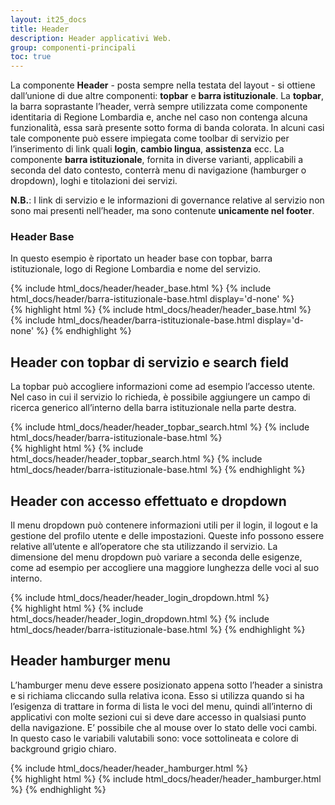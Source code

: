 ```yaml
---
layout: it25_docs
title: Header
description: Header applicativi Web.
group: componenti-principali
toc: true
---
```


La componente **Header** - posta sempre nella testata del layout - si ottiene dall’unione di due altre componenti: **topbar** e **barra istituzionale**.
La **topbar**, la barra soprastante l’header, verrà sempre utilizzata come componente identitaria di Regione Lombardia e, anche nel caso non contenga alcuna funzionalità, essa sarà presente sotto forma di banda colorata. In alcuni casi tale componente può essere impiegata come toolbar di servizio per l’inserimento di link quali **login**, **cambio lingua**, **assistenza** ecc.
La componente **barra istituzionale**, fornita in diverse varianti, applicabili a seconda del dato contesto, conterrà menu di navigazione (hamburger o dropdown), loghi e titolazioni dei servizi.

**N.B.**: I link di servizio e le informazioni di governance relative al servizio non sono mai presenti nell’header, ma sono contenute **unicamente nel footer**.

### Header Base

In questo esempio è riportato un header base con topbar, barra istituzionale, logo di Regione Lombardia e nome del servizio.

<div class="bd-example">
{% include html_docs/header/header_base.html %}
{% include html_docs/header/barra-istituzionale-base.html display='d-none' %}
</div>
{% highlight html %}
{% include html_docs/header/header_base.html %}
{% include html_docs/header/barra-istituzionale-base.html display='d-none' %}
{% endhighlight %}

## Header con topbar di servizio e search field

La topbar può accogliere informazioni come ad esempio l’accesso utente. Nel caso in cui il servizio lo richieda, è possibile aggiungere un campo di ricerca generico all’interno della barra istituzionale nella parte destra.

<div class="bd-example">
{% include html_docs/header/header_topbar_search.html %}
{% include html_docs/header/barra-istituzionale-base.html %}
</div>
{% highlight html %}
{% include html_docs/header/header_topbar_search.html %}
{% include html_docs/header/barra-istituzionale-base.html %}
{% endhighlight %}

## Header con accesso effettuato e dropdown

Il menu dropdown può contenere informazioni utili per il login, il logout e la gestione del profilo utente e delle impostazioni. Queste info possono essere relative all’utente e all’operatore che sta utilizzando il servizio. La dimensione del menu dropdown può variare a
seconda delle esigenze, come ad esempio per accogliere una maggiore lunghezza delle voci al suo interno.

<div class="bd-example">
{% include html_docs/header/header_login_dropdown.html %}
</div>
{% highlight html %}
{% include html_docs/header/header_login_dropdown.html %}
{% include html_docs/header/barra-istituzionale-base.html %}
{% endhighlight %}

## Header hamburger menu

L’hamburger menu deve essere posizionato appena sotto l’header a sinistra e si richiama cliccando sulla relativa icona. Esso si utilizza quando si ha l’esigenza di trattare in forma di lista le voci del menu, quindi all’interno di applicativi con molte sezioni cui si deve dare accesso in qualsiasi punto della navigazione. E’ possibile che al mouse over lo stato delle voci cambi. In questo caso le variabili valutabili sono: voce sottolineata e colore di background grigio chiaro.

<div class="bd-example">
{% include html_docs/header/header_hamburger.html %}
</div>
{% highlight html %}
{% include html_docs/header/header_hamburger.html %}
{% endhighlight %}
